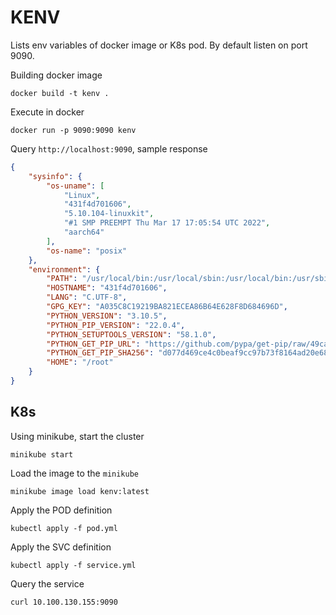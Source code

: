 # KENV

Lists env variables of docker image or K8s pod.
By default listen on port 9090.

Building docker image

```
docker build -t kenv .
```

Execute in docker

```shell
docker run -p 9090:9090 kenv
```

Query `http://localhost:9090`, sample response

```json
{
    "sysinfo": {
        "os-uname": [
            "Linux",
            "431f4d701606",
            "5.10.104-linuxkit",
            "#1 SMP PREEMPT Thu Mar 17 17:05:54 UTC 2022",
            "aarch64"
        ],
        "os-name": "posix"
    },
    "environment": {
        "PATH": "/usr/local/bin:/usr/local/sbin:/usr/local/bin:/usr/sbin:/usr/bin:/sbin:/bin",
        "HOSTNAME": "431f4d701606",
        "LANG": "C.UTF-8",
        "GPG_KEY": "A035C8C19219BA821ECEA86B64E628F8D684696D",
        "PYTHON_VERSION": "3.10.5",
        "PYTHON_PIP_VERSION": "22.0.4",
        "PYTHON_SETUPTOOLS_VERSION": "58.1.0",
        "PYTHON_GET_PIP_URL": "https://github.com/pypa/get-pip/raw/49ca29908cfd49683da12f2d5a4fa5689539f9d9/public/get-pip.py",
        "PYTHON_GET_PIP_SHA256": "d077d469ce4c0beaf9cc97b73f8164ad20e68e0519f14dd886ce35d053721501",
        "HOME": "/root"
    }
}
```

## K8s

Using minikube, start the cluster

```shell
minikube start
```

Load the image to the `minikube` 

```shell
minikube image load kenv:latest
```

Apply the POD definition

```shell
kubectl apply -f pod.yml
```

Apply the SVC definition

```shell
kubectl apply -f service.yml
```

Query the service

```shell
curl 10.100.130.155:9090
```
